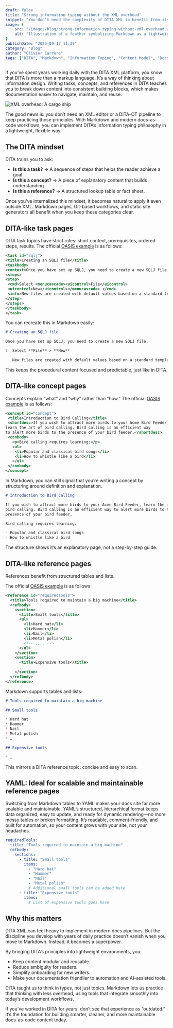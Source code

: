 ```yaml
---
draft: false
title: "Strong information typing without the XML overhead"
snippet: "You don’t need the complexity of DITA XML to benefit from its discipline. With Markdown and modern docs-as-code workflows, technical writers can apply strong information typing—tasks, concepts, and references—using lightweight, open tools."
image: {
    src: "/images/blog/strong-information-typing-without-xml-overhead.webp",
    alt: "Illustration of a feather symbolizing Markdown as a lightweight alternative to DITA XML"
}
publishDate: "2025-09-17 11:39"
category: "Blog"
author: "Olivier Carrère"
tags: ["DITA", "Markdown", "Information Typing", "Content Model", "Docs-as-Code"]
---
```


If you’ve spent years working daily with the DITA XML platform, you know that DITA is more than a markup language. It’s a way of thinking about information design. Writing tasks, concepts, and references in DITA teaches you to break down content into consistent building blocks, which makes documentation easier to navigate, maintain, and reuse.

![XML overhead: A cargo ship](/images/blog/strong-information-typing-without-xml-overhead-large.webp)


The good news is: you don’t need an XML editor or a DITA-OT pipeline to keep practicing those principles. With Markdown and modern docs-as-code workflows, you can implement DITA’s information typing philosophy in a lightweight, flexible way.

## The DITA mindset

DITA trains you to ask:

* **Is this a task?** → A sequence of steps that helps the reader achieve a goal.
* **Is this a concept?** → A piece of explanatory content that builds understanding.
* **Is this a reference?** → A structured lookup table or fact sheet.

Once you’ve internalized this mindset, it becomes natural to apply it even outside XML. Markdown pages, Git-based workflows, and static site generators all benefit when you keep these categories clear.

## DITA-like task pages

DITA task topics have strict rules: short context, prerequisites, ordered steps, results. The official [OASIS example](https://docs.oasis-open.org/dita/v1.2/os/spec/langref/step.html) is as follows:

```xml
<task id="sqlj">
<title>Creating an SQLJ file</title>
<taskbody>
<context>Once you have set up SQLJ, you need to create a new SQLJ file.</context>
<steps>
<step>
 <cmd>Select <menucascade><uicontrol>File</uicontrol>
 <uicontrol>New</uicontrol></menucascade>.</cmd>
 <info>New files are created with default values based on a standard template.</info>
</step>
</steps>
</taskbody>
</task>
```

You can recreate this in Markdown easily:

```markdown
# Creating an SQLJ file

Once you have set up SQLJ, you need to create a new SQLJ file.

1. Select **File** > **New**

   New files are created with default values based on a standard template.
```

This keeps the procedural content focused and predictable, just like in DITA.

## DITA-like concept pages

Concepts explain “what” and “why” rather than “how.” The official [OASIS example](https://docs.oasis-open.org/dita/v1.2/os/spec/langref/concept.html) is as follows:

```xml
<concept id="concept">
 <title>Introduction to Bird Calling</title>
 <shortdesc>If you wish to attract more birds to your Acme Bird Feeder,
learn the art of bird calling. Bird calling is an efficient way
to alert more birds to the presence of your bird feeder.</shortdesc>
 <conbody>
   <p>Bird calling requires learning:</p>
   <ul>
    <li>Popular and classical bird songs</li>
    <li>How to whistle like a bird</li>
   </ul>
 </conbody>
</concept>
```

In Markdown, you can still signal that you’re writing a concept by structuring around definition and explanation.

```markdown
# Introduction to Bird Calling

If you wish to attract more birds to your Acme Bird Feeder, learn the art of
bird calling. Bird calling is an efficient way to alert more birds to the
presence of your bird feeder.

Bird calling requires learning:

- Popular and classical bird songs
- How to whistle like a bird
```

The structure shows it’s an explanatory page, not a step-by-step guide.

## DITA-like reference pages

References benefit from structured tables and lists.

The official [OASIS example](https://docs.oasis-open.org/dita/v1.2/os/spec/langref/reference.html) is as follows:

```xml
<reference id="requiredTools">
  <title>Tools required to maintain a big machine</title>
  <refbody>
    <section>
      <title>Small tools</title>
      <ul>
        <li>Hard hat</li>
        <li>Hammer</li>
        <li>Nail</li>
        <li>Metal polish</li>
        <!-- .... -->
      </ul>
    </section>
    <section>
      <title>Expensive tools</title>
      ...
    </section>
  </refbody>
</reference>
```

Markdown supports tables and lists:

```markdown
# Tools required to maintain a big machine

## Small tools

* Hard hat
* Hammer
* Nail
* Metal polish
* …

## Expensive tools

* …
```

This mirrors a DITA reference topic: concise and easy to scan.

## YAML: Ideal for scalable and maintainable reference pages

Switching from Markdown tables to YAML makes your docs site far more scalable and maintainable. YAML’s structured, hierarchical format keeps data organized, easy to update, and ready for dynamic rendering—no more messy tables or broken formatting. It’s readable, comment-friendly, and built for automation, so your content grows with your site, not your headaches.

```yml
requiredTools:
  title: "Tools required to maintain a big machine"
  refbody:
    sections:
      - title: "Small tools"
        items:
          - "Hard hat"
          - "Hammer"
          - "Nail"
          - "Metal polish"
          # Additional small tools can be added here
      - title: "Expensive tools"
        items:
          # List of expensive tools goes here
```

## Why this matters

DITA XML can feel heavy to implement in modern docs pipelines. But the discipline you develop with years of daily practice doesn’t vanish when you move to Markdown. Instead, it becomes a superpower.

By bringing DITA’s principles into lightweight environments, you:

* Keep content modular and reusable.
* Reduce ambiguity for readers.
* Simplify onboarding for new writers.
* Make your documentation friendlier to automation and AI-assisted tools.

DITA taught us to think in types, not just topics. Markdown lets us practice that thinking with less overhead, using tools that integrate smoothly into today’s development workflows.

If you’ve worked in DITA for years, don’t see that experience as “outdated.” It’s the foundation for building smarter, cleaner, and more maintainable docs-as-code content today.
